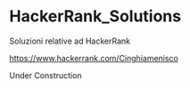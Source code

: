 # HackerRank_Solutions
Soluzioni relative ad HackerRank

https://www.hackerrank.com/Cinghiamenisco

Under Construction
